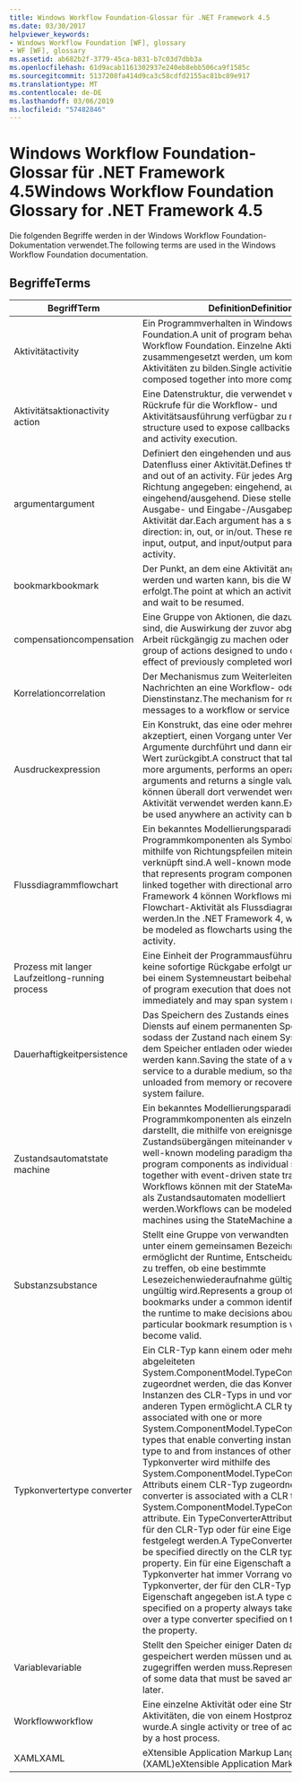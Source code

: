 ```yaml
---
title: Windows Workflow Foundation-Glossar für .NET Framework 4.5
ms.date: 03/30/2017
helpviewer_keywords:
- Windows Workflow Foundation [WF], glossary
- WF [WF], glossary
ms.assetid: ab682b2f-3779-45ca-b831-b7c03d7dbb3a
ms.openlocfilehash: 61d9acab1161302937e240eb8ebb506ca9f1585c
ms.sourcegitcommit: 5137208fa414d9ca3c58cdfd2155ac81bc89e917
ms.translationtype: MT
ms.contentlocale: de-DE
ms.lasthandoff: 03/06/2019
ms.locfileid: "57482846"
---
```

# <a name="windows-workflow-foundation-glossary-for-net-framework-45"></a><span data-ttu-id="4c3b7-102">Windows Workflow Foundation-Glossar für .NET Framework 4.5</span><span class="sxs-lookup"><span data-stu-id="4c3b7-102">Windows Workflow Foundation Glossary for .NET Framework 4.5</span></span>

<span data-ttu-id="4c3b7-103">Die folgenden Begriffe werden in der Windows Workflow Foundation-Dokumentation verwendet.</span><span class="sxs-lookup"><span data-stu-id="4c3b7-103">The following terms are used in the Windows Workflow Foundation documentation.</span></span>

## <a name="terms"></a><span data-ttu-id="4c3b7-104">Begriffe</span><span class="sxs-lookup"><span data-stu-id="4c3b7-104">Terms</span></span>

|<span data-ttu-id="4c3b7-105">Begriff</span><span class="sxs-lookup"><span data-stu-id="4c3b7-105">Term</span></span>|<span data-ttu-id="4c3b7-106">Definition</span><span class="sxs-lookup"><span data-stu-id="4c3b7-106">Definition</span></span>|
|----------|----------------|
|<span data-ttu-id="4c3b7-107">Aktivität</span><span class="sxs-lookup"><span data-stu-id="4c3b7-107">activity</span></span>|<span data-ttu-id="4c3b7-108">Ein Programmverhalten in Windows Workflow Foundation.</span><span class="sxs-lookup"><span data-stu-id="4c3b7-108">A unit of program behavior in Windows Workflow Foundation.</span></span> <span data-ttu-id="4c3b7-109">Einzelne Aktivitäten können zusammengesetzt werden, um komplexere Aktivitäten zu bilden.</span><span class="sxs-lookup"><span data-stu-id="4c3b7-109">Single activities can be composed together into more complex activities.</span></span>|
|<span data-ttu-id="4c3b7-110">Aktivitätsaktion</span><span class="sxs-lookup"><span data-stu-id="4c3b7-110">activity action</span></span>|<span data-ttu-id="4c3b7-111">Eine Datenstruktur, die verwendet wird, um Rückrufe für die Workflow- und Aktivitätsausführung verfügbar zu machen.</span><span class="sxs-lookup"><span data-stu-id="4c3b7-111">A data structure used to expose callbacks for workflow and activity execution.</span></span>|
|<span data-ttu-id="4c3b7-112">argument</span><span class="sxs-lookup"><span data-stu-id="4c3b7-112">argument</span></span>|<span data-ttu-id="4c3b7-113">Definiert den eingehenden und ausgehenden Datenfluss einer Aktivität.</span><span class="sxs-lookup"><span data-stu-id="4c3b7-113">Defines the data flow into and out of an activity.</span></span> <span data-ttu-id="4c3b7-114">Für jedes Argument ist eine Richtung angegeben: eingehend, ausgehend oder eingehend/ausgehend. Diese stellen die Eingabe-, Ausgabe- und Eingabe-/Ausgabeparameter der Aktivität dar.</span><span class="sxs-lookup"><span data-stu-id="4c3b7-114">Each argument has a specified direction: in, out, or in/out. These represent the input, output, and input/output parameters of the activity.</span></span>|
|<span data-ttu-id="4c3b7-115">bookmark</span><span class="sxs-lookup"><span data-stu-id="4c3b7-115">bookmark</span></span>|<span data-ttu-id="4c3b7-116">Der Punkt, an dem eine Aktivität angehalten werden und warten kann, bis die Wiederaufnahme erfolgt.</span><span class="sxs-lookup"><span data-stu-id="4c3b7-116">The point at which an activity can pause and wait to be resumed.</span></span>|
|<span data-ttu-id="4c3b7-117">compensation</span><span class="sxs-lookup"><span data-stu-id="4c3b7-117">compensation</span></span>|<span data-ttu-id="4c3b7-118">Eine Gruppe von Aktionen, die dazu vorgesehen sind, die Auswirkung der zuvor abgeschlossenen Arbeit rückgängig zu machen oder zu mildern.</span><span class="sxs-lookup"><span data-stu-id="4c3b7-118">A group of actions designed to undo or mitigate the effect of previously completed work.</span></span>|
|<span data-ttu-id="4c3b7-119">Korrelation</span><span class="sxs-lookup"><span data-stu-id="4c3b7-119">correlation</span></span>|<span data-ttu-id="4c3b7-120">Der Mechanismus zum Weiterleiten von Nachrichten an eine Workflow- oder Dienstinstanz.</span><span class="sxs-lookup"><span data-stu-id="4c3b7-120">The mechanism for routing messages to a workflow or service instance.</span></span>|
|<span data-ttu-id="4c3b7-121">Ausdruck</span><span class="sxs-lookup"><span data-stu-id="4c3b7-121">expression</span></span>|<span data-ttu-id="4c3b7-122">Ein Konstrukt, das eine oder mehrere Argumente akzeptiert, einen Vorgang unter Verwendung der Argumente durchführt und dann einen einzelnen Wert zurückgibt.</span><span class="sxs-lookup"><span data-stu-id="4c3b7-122">A construct that takes in one or more arguments, performs an operation on the arguments and returns a single value.</span></span> <span data-ttu-id="4c3b7-123">Ausdrücke können überall dort verwendet werden, wo eine Aktivität verwendet werden kann.</span><span class="sxs-lookup"><span data-stu-id="4c3b7-123">Expressions can be used anywhere an activity can be used.</span></span>|
|<span data-ttu-id="4c3b7-124">Flussdiagramm</span><span class="sxs-lookup"><span data-stu-id="4c3b7-124">flowchart</span></span>|<span data-ttu-id="4c3b7-125">Ein bekanntes Modellierungsparadigma, das Programmkomponenten als Symbole darstellt, die mithilfe von Richtungspfeilen miteinander verknüpft sind.</span><span class="sxs-lookup"><span data-stu-id="4c3b7-125">A well-known modeling paradigm that represents program components as symbols linked together with directional arrows.</span></span>  <span data-ttu-id="4c3b7-126">In .NET Framework 4 können Workflows mithilfe der Flowchart-Aktivität als Flussdiagramme modelliert werden.</span><span class="sxs-lookup"><span data-stu-id="4c3b7-126">In the .NET Framework 4, workflows can be modeled as flowcharts using the Flowchart activity.</span></span>|
|<span data-ttu-id="4c3b7-127">Prozess mit langer Laufzeit</span><span class="sxs-lookup"><span data-stu-id="4c3b7-127">long-running process</span></span>|<span data-ttu-id="4c3b7-128">Eine Einheit der Programmausführung, bei der keine sofortige Rückgabe erfolgt und die ggf. auch bei einem Systemneustart beibehalten wird.</span><span class="sxs-lookup"><span data-stu-id="4c3b7-128">A unit of program execution that does not return immediately and may span system restarts.</span></span>|
|<span data-ttu-id="4c3b7-129">Dauerhaftigkeit</span><span class="sxs-lookup"><span data-stu-id="4c3b7-129">persistence</span></span>|<span data-ttu-id="4c3b7-130">Das Speichern des Zustands eines Workflows oder Diensts auf einem permanenten Speichermedium, sodass der Zustand nach einem Systemfehler aus dem Speicher entladen oder wiederhergestellt werden kann.</span><span class="sxs-lookup"><span data-stu-id="4c3b7-130">Saving the state of a workflow or service to a durable medium, so that it can be unloaded from memory or recovered after a system failure.</span></span>|
|<span data-ttu-id="4c3b7-131">Zustandsautomat</span><span class="sxs-lookup"><span data-stu-id="4c3b7-131">state machine</span></span>|<span data-ttu-id="4c3b7-132">Ein bekanntes Modellierungsparadigma, das Programmkomponenten als einzelne Zustände darstellt, die mithilfe von ereignisgesteuerten Zustandsübergängen miteinander verknüpft sind.</span><span class="sxs-lookup"><span data-stu-id="4c3b7-132">A well-known modeling paradigm that represents program components as individual states linked together with event-driven state transitions.</span></span>  <span data-ttu-id="4c3b7-133">Workflows können mit der StateMachine-Aktivität als Zustandsautomaten modelliert werden.</span><span class="sxs-lookup"><span data-stu-id="4c3b7-133">Workflows can be modeled as state machines using the StateMachine activity.</span></span>|
|<span data-ttu-id="4c3b7-134">Substanz</span><span class="sxs-lookup"><span data-stu-id="4c3b7-134">substance</span></span>|<span data-ttu-id="4c3b7-135">Stellt eine Gruppe von verwandten Lesezeichen unter einem gemeinsamen Bezeichner dar und ermöglicht der Runtime, Entscheidungen darüber zu treffen, ob eine bestimmte Lesezeichenwiederaufnahme gültig ist oder ungültig wird.</span><span class="sxs-lookup"><span data-stu-id="4c3b7-135">Represents a group of related bookmarks under a common identifier and allows the runtime to make decisions about whether a particular bookmark resumption is valid or may become valid.</span></span>|
|<span data-ttu-id="4c3b7-136">Typkonverter</span><span class="sxs-lookup"><span data-stu-id="4c3b7-136">type converter</span></span>|<span data-ttu-id="4c3b7-137">Ein CLR-Typ kann einem oder mehreren abgeleiteten System.ComponentModel.TypeConverter-Typen zugeordnet werden, die das Konvertieren von Instanzen des CLR-Typs in und von Instanzen der anderen Typen ermöglicht.</span><span class="sxs-lookup"><span data-stu-id="4c3b7-137">A CLR type can be associated with one or more System.ComponentModel.TypeConverter derived types that enable converting instances of the CLR type to and from instances of other types.</span></span> <span data-ttu-id="4c3b7-138">Ein Typkonverter wird mithilfe des System.ComponentModel.TypeConverterAttribute-Attributs einem CLR-Typ zugeordnet.</span><span class="sxs-lookup"><span data-stu-id="4c3b7-138">A type converter is associated with a CLR type using the System.ComponentModel.TypeConverterAttribute attribute.</span></span>  <span data-ttu-id="4c3b7-139">Ein TypeConverterAttribute kann direkt für den CLR-Typ oder für eine Eigenschaft festgelegt werden.</span><span class="sxs-lookup"><span data-stu-id="4c3b7-139">A TypeConverterAttribute can be specified directly on the CLR type or on a property.</span></span> <span data-ttu-id="4c3b7-140">Ein für eine Eigenschaft angegebener Typkonverter hat immer Vorrang vor einem Typkonverter, der für den CLR-Typ der Eigenschaft angegeben ist.</span><span class="sxs-lookup"><span data-stu-id="4c3b7-140">A type converter specified on a property always takes precedence over a type converter specified on the CLR type of the property.</span></span>|
|<span data-ttu-id="4c3b7-141">Variable</span><span class="sxs-lookup"><span data-stu-id="4c3b7-141">variable</span></span>|<span data-ttu-id="4c3b7-142">Stellt den Speicher einiger Daten dar, die später gespeichert werden müssen und auf die später zugegriffen werden muss.</span><span class="sxs-lookup"><span data-stu-id="4c3b7-142">Represents the storage of some data that must be saved and accessed later.</span></span>|
|<span data-ttu-id="4c3b7-143">Workflow</span><span class="sxs-lookup"><span data-stu-id="4c3b7-143">workflow</span></span>|<span data-ttu-id="4c3b7-144">Eine einzelne Aktivität oder eine Struktur von Aktivitäten, die von einem Hostprozess aufgerufen wurde.</span><span class="sxs-lookup"><span data-stu-id="4c3b7-144">A single activity or tree of activities invoked by a host process.</span></span>|
|<span data-ttu-id="4c3b7-145">XAML</span><span class="sxs-lookup"><span data-stu-id="4c3b7-145">XAML</span></span>|<span data-ttu-id="4c3b7-146">eXtensible Application Markup Language (XAML)</span><span class="sxs-lookup"><span data-stu-id="4c3b7-146">eXtensible Application Markup Language</span></span>|
